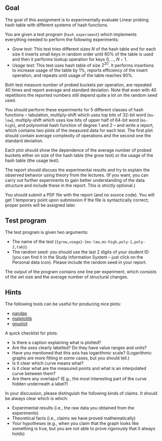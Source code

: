 ## Goal

The goal of this assignment is to experimentally evaluate Linear probing
hash table with different systems of hash functions.

You are given a test program (`hash_experiment`) which implements everything
needed to perform the following experiments:

- _Grow test:_ This test tries different sizes $N$ of the hash table and for each size
  it inserts small keys in random order until 60% of the table is used
  and then it performs lookup operation for keys $0,\ldots,N-1$.
- _Usage test:_ This test uses hash table of size $2^20$. It performs insertions
  to increase usage of the table by 1%, reports efficiency of the insert operation,
  and repeats until usage of the table reaches 90%.

Both test measure number of probed buckets per operation, are repeated 40 times
and report average and standard deviation. Note that even with 40 repetitions
the reported numbers still depend quite a lot on the random seed used.

You should perform these experiments for 5 different classes of hash functions –
tabulation, multiply-shift which uses top bits of 32-bit word (`ms-low`),
multiply-shift which uses low bits of upper half of 64-bit word (`ms-high`),
and polynomial hash function of degree 1 and 2 – and write a report, which contains two
plots of the measured data for each test. The first plot should contain average
complexity of operations and the second one the standard deviation.

Each plot should show the dependence of the average number of probed buckets
either on size of the hash table (the grow test) or the usage of the hash table
(the usage test).

The report should discuss the experimental results and try to explain the observed
behavior using theory from the lectures. (If you want, you can carry out further
experiments to gain better understanding of the data structure and include these
in the report. This is strictly optional.)

You should submit a PDF file with the report (and no source code).
You will get 1 temporary point upon submission if the file is syntactically correct;
proper points will be assigned later.

## Test program

The test program is given two arguments:
- The name of the test (`{grow,usage}-{ms-low,ms-high,poly-1,poly-2,tab}`).
- The random seed: you should use the last 2 digits of your student ID (you can find
  it in the Study Information System – just click on the Personal data icon). Please
  include the random seed in your report.

The output of the program contains one line per experiment, which consists of
the set size and the average number of structural changes.

## Hints

The following tools can be useful for producing nice plots:
- [pandas](https://pandas.pydata.org/)
- [matplotlib](https://matplotlib.org/)
- [gnuplot](http://www.gnuplot.info/)

A quick checklist for plots:
- Is there a caption explaining what is plotted?
- Are the axes clearly labelled? Do they have value ranges and units?
- Have you mentioned that this axis has logarithmic scale? (Logarithmic graphs
  are more fitting in some cases, but you should tell.)
- Is it clear which curve means what?
- Is it clear what are the measured points and what is an interpolated
  curve between them?
- Are there any overlaps? (E.g., the most interesting part of the curve
  hidden underneath a label?)

In your discussion, please distinguish the following kinds of claims.
It should be always clear which is which:
- Experimental results (i.e., the raw data you obtained from the experiments)
- Theoretical facts (i.e., claims we have proved mathematically)
- Your hypotheses (e.g., when you claim that the graph looks like something is true,
  but you are not able to prove rigorously that it always holds)
